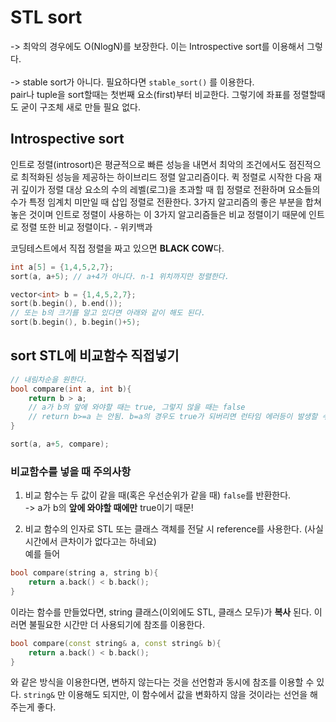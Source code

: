 # STL sort 
-> 최악의 경우에도 O(NlogN)를 보장한다. 이는 Introspective sort를 이용해서 그렇다.<br/>
<br/>-> stable sort가 아니다. 필요하다면 `stable_sort()` 를 이용한다.
<br/>pair나 tuple을 sort할때는 첫번째 요소(first)부터 비교한다. 그렇기에 좌표를 정렬할때도 굳이 구조체 새로 만들 필요 없다.

## Introspective sort
인트로 정렬(introsort)은 평균적으로 빠른 성능을 내면서 최악의 조건에서도 점진적으로 최적화된 성능을 제공하는 하이브리드 정렬 알고리즘이다. 퀵 정렬로 시작한 다음 재귀 깊이가 정렬 대상 요소의 수의 레벨(로그)을 초과할 때 힙 정렬로 전환하며 요소들의 수가 특정 임계치 미만일 때 삽입 정렬로 전환한다. 3가지 알고리즘의 좋은 부분을 합쳐놓은 것이며 인트로 정렬이 사용하는 이 3가지 알고리즘들은 비교 정렬이기 때문에 인트로 정렬 또한 비교 정렬이다. - 위키백과


코딩테스트에서 직접 정렬을 짜고 있으면 **BLACK COW**다.

```c++
int a[5] = {1,4,5,2,7};
sort(a, a+5); // a+4가 아니다. n-1 위치까지만 정렬한다.

vector<int> b = {1,4,5,2,7};
sort(b.begin(), b.end());
// 또는 b의 크기를 알고 있다면 아래와 같이 해도 된다.
sort(b.begin(), b.begin()+5);
```

## sort STL에 비교함수 직접넣기
```c++
// 내림차순을 원한다.
bool compare(int a, int b){
    return b > a;
    // a가 b의 앞에 와야할 때는 true, 그렇지 않을 때는 false
    // return b>=a 는 안됨. b=a의 경우도 true가 되버리면 런타임 에러등이 발생할 수 있음.   
}

sort(a, a+5, compare);
```

### 비교함수를 넣을 때 주의사항
1. 비교 함수는 두 값이 같을 때(혹은 우선순위가 같을 때) `false`를 반환한다.
<br>-> a가 b의 **앞에 와야할 때에만** true이기 때문!

2. 비교 함수의 인자로 STL 또는 클래스 객체를 전달 시 reference를 사용한다. (사실 시간에서 큰차이가 없다고는 하네요)
<br> 예를 들어 
```c++
bool compare(string a, string b){
    return a.back() < b.back();
}
```
이라는 함수를 만들었다면, string 클래스(이외에도 STL, 클래스 모두)가 **복사** 된다.
이러면 불필요한 시간만 더 사용되기에 참조를 이용한다.

```c++
bool compare(const string& a, const string& b){
    return a.back() < b.back();
}
```
와 같은 방식을 이용한다면, 변하지 않는다는 것을 선언함과 동시에 참조를 이용할 수 있다.
`string&` 만 이용해도 되지만, 이 함수에서 값을 변화하지 않을 것이라는 선언을 해주는게 좋다.
